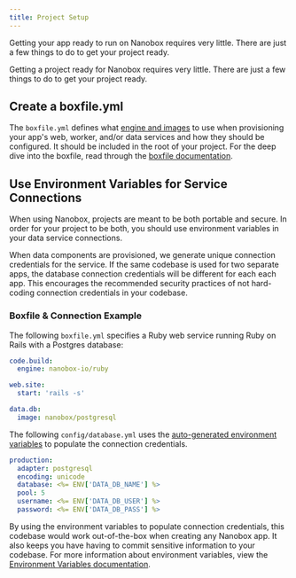 ```yaml
---
title: Project Setup
---
```


Getting your app ready to run on Nanobox requires very little. There are just a few things to do to get your project ready.

Getting a project ready for Nanobox requires very little. There are just a few things to do to get your project ready.

## Create a boxfile.yml
The `boxfile.yml` defines what [engine and images](engines-images) to use when provisioning your app's web, worker, and/or data services and how they should be configured. It should be included in the root of your project. For the deep dive into the boxfile, read through the [boxfile documentation](/app-config/boxfile/).

## Use Environment Variables for Service Connections
When using Nanobox, projects are meant to be both portable and secure. In order for your project to be both, you should use environment variables in your data service connections.

When data components are provisioned, we generate unique connection credentials for the service. If the same codebase is used for two separate apps, the database connection credentials will be different for each each app. This encourages the recommended security practices of not hard-coding connection credentials in your codebase.

### Boxfile & Connection Example
The following `boxfile.yml` specifies a Ruby web service running Ruby on Rails with a Postgres database:

```yaml
code.build:
  engine: nanobox-io/ruby

web.site:
  start: 'rails -s'

data.db:
  image: nanobox/postgresql
```

The following `config/database.yml` uses the [auto-generated environment variables](/app-config/environment-variables/#auto-generated-environment-variables) to populate the connection credentials.

```yaml
production:
  adapter: postgresql
  encoding: unicode
  database: <%= ENV['DATA_DB_NAME'] %>
  pool: 5
  username: <%= ENV['DATA_DB_USER'] %>
  password: <%= ENV['DATA_DB_PASS'] %>
```

By using the environment variables to populate connection credentials, this codebase would work out-of-the-box when creating any Nanobox app. It also keeps you have having to commit sensitive information to your codebase. For more information about environment variables, view the [Environment Variables documentation](/app-config/environment-variables/).
